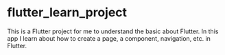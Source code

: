 # flutter_learn_project

This is a Flutter project for me to understand the basic about Flutter. In this app I learn about how to create a page, a component, navigation, etc. in Flutter.

